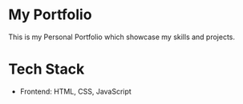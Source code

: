 # My Portfolio

This is my Personal Portfolio which showcase my skills and projects.

# Tech Stack

- Frontend: HTML, CSS, JavaScript